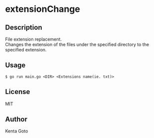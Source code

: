 # extensionChange 

## Description  
File extension replacement.  
Changes the extension of the files under the specified directory to the specified extension.  

## Usage  
```
$ go run main.go <DIR> <Extensions name(ie. txt)>
```

## License
MIT

## Author
Kenta Goto
